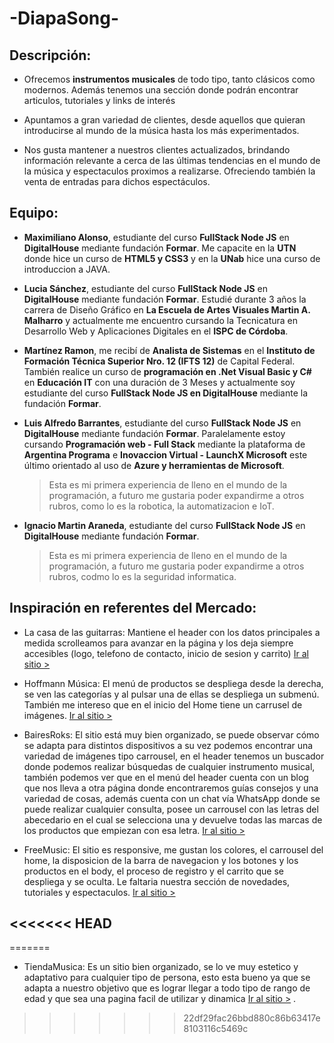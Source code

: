 # -DiapaSong-
## Descripción:
- Ofrecemos **instrumentos musicales** de todo tipo, tanto clásicos como modernos. Además tenemos una sección donde podrán encontrar articulos, tutoriales y links de interés
 
- Apuntamos a gran variedad de clientes, desde aquellos que quieran introducirse al mundo de la música hasta los más experimentados.

- Nos gusta mantener a nuestros clientes actualizados, brindando información relevante a cerca de las últimas tendencias en el mundo de la música y espectaculos proximos a realizarse. Ofreciendo también la venta de entradas para dichos espectáculos.

## Equipo:

- **Maximiliano Alonso**, estudiante del curso **FullStack Node JS** en **DigitalHouse** mediante fundación **Formar**. Me capacite en la **UTN** donde hice un curso de **HTML5 y CSS3** y en la **UNab** hice una curso de introduccion a JAVA.

- **Lucia Sánchez**, estudiante del curso **FullStack Node JS** en **DigitalHouse** mediante fundación **Formar**. 
Estudié durante 3 años la carrera de Diseño Gráfico en **La Escuela de Artes Visuales Martin A. Malharro** y actualmente me encuentro cursando la Tecnicatura en Desarrollo Web y Aplicaciones Digitales en el **ISPC de Córdoba**. 

- **Martínez Ramon**, me recibí de **Analista de Sistemas** en el **Instituto de Formación Técnica Superior Nro. 12 (IFTS 12)** de Capital Federal. También realice un curso de **programación en .Net Visual Basic y C#** en **Educación IT** con una duración de 3 Meses y actualmente soy estudiante del curso **FullStack Node JS en DigitalHouse** mediante la fundación **Formar**.

- **Luis Alfredo Barrantes**, estudiante del curso **FullStack Node JS** en **DigitalHouse** mediante fundación **Formar**. Paralelamente estoy cursando **Programación web - Full Stack** mediante la plataforma de **Argentina Programa** e **Inovaccion Virtual - LaunchX Microsoft** este último orientado al uso de **Azure y herramientas de Microsoft**. 
    >Esta es mi primera experiencia de lleno en el mundo de la programación, a futuro me gustaria poder expandirme a otros rubros, como lo es la robotica, la automatizacion e IoT.
    
- **Ignacio Martin Araneda**, estudiante del curso **FullStack Node JS** en **DigitalHouse** mediante fundación **Formar**. 
    >Esta es mi primera experiencia de lleno en el mundo de la programación, a futuro me gustaria poder expandirme a otros rubros, codmo lo es la seguridad informatica. 

 


## Inspiración en referentes del Mercado:

- La casa de las guitarras: Mantiene el header con los datos principales a medida scrolleamos para avanzar en la página y los deja siempre accesibles (logo, telefono de contacto, inicio de sesion y carrito)
[Ir al sitio >](https://www.delasguitarras.com.ar)

- Hoffmann Música: El menú de productos se despliega desde la derecha, se ven las categorías y al pulsar una de ellas se despliega un submenú. También me intereso que en el inicio del Home tiene un carrusel de imágenes.
[Ir al sitio >](https://hoffmannmusica.com.ar/)


- BairesRoks: El sitio está muy bien organizado, se puede observar cómo se adapta para distintos dispositivos a su vez podemos encontrar una variedad de imágenes tipo carrousel, en el header tenemos un buscador donde podemos realizar búsquedas de cualquier instrumento musical, también podemos ver que en el menú del header  cuenta con un blog que nos lleva a otra página donde encontraremos guías consejos y una variedad de cosas, además cuenta con un chat vía WhatsApp donde se puede realizar cualquier consulta, posee un carrousel con las letras del abecedario en el cual se selecciona una y devuelve todas las marcas de los productos que empiezan con esa letra. 
[Ir al sitio >](https://www.baires.rocks/)

- FreeMusic: El sitio es responsive, me gustan los colores, el carrousel del home, la disposicion de la barra de navegacion y los botones y los productos en el body, el proceso de registro y el carrito que se despliega y se oculta. Le faltaria nuestra sección de novedades, tutoriales y espectaculos.
[Ir al sitio >](https://freemusic.com.ar/)

<<<<<<< HEAD
- 
=======
- TiendaMusica: Es un sitio bien organizado, se lo ve muy estetico y adaptativo para cualquier tipo de persona, esto esta bueno ya que se adapta a nuestro objetivo que es lograr llegar a todo tipo de rango de edad y que sea una pagina facil de utilizar y dinamica
[Ir al sitio >](https://www.tiendamusica.com.ar/)
.
>>>>>>> 22df29fac26bbd880c86b63417e8103116c5469c
